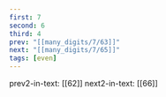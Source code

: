```yaml
---
first: 7
second: 6
third: 4
prev: "[[many_digits/7/63]]"
next: "[[many_digits/7/65]]"
tags: [even]
---
```

prev2-in-text: [[62]]
next2-in-text: [[66]]
